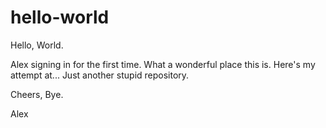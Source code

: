 # hello-world

Hello, World.

Alex signing in for the first time. What a wonderful place this is. Here's my attempt at...
Just another stupid repository.

Cheers, Bye.

Alex

